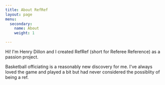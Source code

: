 ```yaml
---
title: About RefRef
layout: page
menu:
  secondary:
    name: About
    weight: 1

---
```

Hi! I'm Henry Dillon and I created RefRef (short for Referee Reference) as a passion project.

Basketball officiating is a reasonably new discovery for me. I've always loved the game and played a bit but had never considered the possiblity of being a ref.